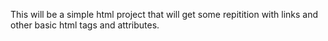 This will be a simple html project that will get some repitition with links
and other basic html tags and attributes. 
